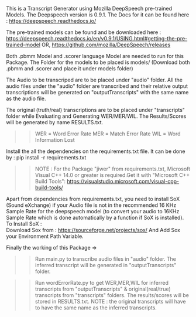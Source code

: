 This is a Transcript Generator using Mozilla DeepSpeech pre-trained Models.
The Deepspeech version is 0.9.1. The Docs for it can be found here : https://deepspeech.readthedocs.io/

The pre-trained models can be found and be downloaded here : 
https://deepspeech.readthedocs.io/en/v0.9.1/USING.html#getting-the-pre-trained-model 
OR, https://github.com/mozilla/DeepSpeech/releases

Both .pbmm Model and .scorer language Model are needed to run for this Package.
The Folder for the models to be placed is models/ (Download both .pbmm and .scorer and place it under models folder)

The Audio to be transcriped are to be placed under "audio" folder. All the audio files under the "audio"
folder are transcribed and their relative output transcriptions will be generated on "outputTranscripts" with the same name as the audio file.

The original (truth/real) transcriptions are to be placed under "transcripts" folder while Evaluating and Generating WER/MER/WIL.
The Results/Scores will be generated by name RESULTS.txt.
>>WER = Word Error Rate
>>MER = Match Error Rate
>>WIL = Word Information Lost

Install the all the dependencies on the requirements.txt file.
It can be done by : pip install -r requirements.txt
>> NOTE : For the Package "jiwer" from requirements.txt, Microsoft Visual C++ 14.0 or greater is required.Get it with "Microsoft C++ Build Tools": https://visualstudio.microsoft.com/visual-cpp-build-tools/

Apart from dependencies from requirements.txt, you need to install SoX (Sound eXchange) if your Audio file
is not in the recommended 16 KHz Sample Rate for the deepspeech model 
(to convert your audio to 16KHz Sample Rate which is done automatically by a function  if SoX is installed).
To Install SoX :  
Download Sox from : https://sourceforge.net/projects/sox/
And Add Sox your Environment Path Variable.

Finally the working of this Package =>
 
>> Run main.py to transcribe audio files in "audio" folder. The inferred transcript will be generated in "outputTranscripts" folder.

>> Run wordErrorRate.py to get WER,MER,WIL for inferred transcripts from "outputTranscripts" & original(real/true) transcripts from "transcripts" folders.
The results/scores will be stored in RESULTS.txt.
NOTE : the original transcripts will have to have the same name as the inferred transcripts.